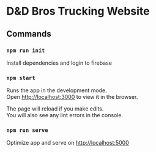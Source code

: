 # D&D Bros Trucking Website

## Commands

### `npm run init`

Install dependencies and login to firebase

### `npm start`

Runs the app in the development mode.\
Open [http://localhost:3000](http://localhost:3000) to view it in the browser.

The page will reload if you make edits.\
You will also see any lint errors in the console.

### `npm run serve`

Optimize app and serve on [http://localhost:5000](http://localhost:5000)
